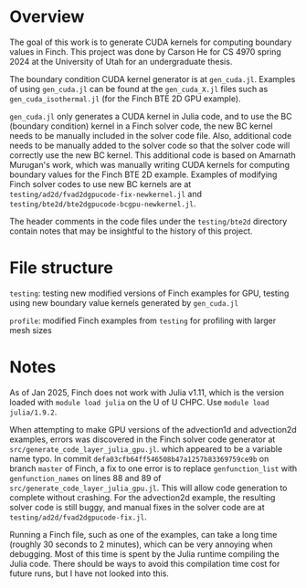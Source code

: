 # Overview

The goal of this work is to generate CUDA kernels for computing boundary values in Finch. This project was done by Carson He for CS 4970 spring 2024 at the University of Utah for an undergraduate thesis.

The boundary condition CUDA kernel generator is at `gen_cuda.jl`. Examples of using `gen_cuda.jl` can be found at the `gen_cuda_X.jl` files such as `gen_cuda_isothermal.jl` (for the Finch BTE 2D GPU example).

`gen_cuda.jl` only generates a CUDA kernel in Julia code, and to use the BC (boundary condition) kernel in a Finch solver code, the new BC kernel needs to be manually included in the solver code file. Also, additional code needs to be manually added to the solver code so that the solver code will correctly use the new BC kernel. This additional code is based on Amarnath Murugan's work, which was manually writing CUDA kernels for computing boundary values for the Finch BTE 2D example. Examples of modifying Finch solver codes to use new BC kernels are at `testing/ad2d/fvad2dgpucode-fix-newkernel.jl` and `testing/bte2d/bte2dgpucode-bcgpu-newkernel.jl`.

The header comments in the code files under the `testing/bte2d` directory contain notes that may be insightful to the history of this project.

# File structure

`testing`: testing new modified versions of Finch examples for GPU, testing using new boundary value kernels generated by `gen_cuda.jl`

`profile`: modified Finch examples from `testing` for profiling with larger mesh sizes

# Notes

As of Jan 2025, Finch does not work with Julia v1.11, which is the version loaded with `module load julia` on the U of U CHPC. Use `module load julia/1.9.2`.

When attempting to make GPU versions of the advection1d and advection2d examples, errors was discovered in the Finch solver code generator at `src/generate_code_layer_julia_gpu.jl`. which appeared to be a variable name typo. In commit `defa03cfb64ff546508b47a1257b83369759ce9b` on branch `master` of Finch, a fix to one error is to replace `genfunction_list` with `genfunction_names` on lines 88 and 89 of `src/generate_code_layer_julia_gpu.jl`. This will allow code generation to complete without crashing. For the advection2d example, the resulting solver code is still buggy, and manual fixes in the solver code are at `testing/ad2d/fvad2dgpucode-fix.jl`.

Running a Finch file, such as one of the examples, can take a long time (roughly 30 seconds to 2 minutes), which can be very annoying when debugging. Most of this time is spent by the Julia runtime compiling the Julia code. There should be ways to avoid this compilation time cost for future runs, but I have not looked into this.
